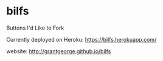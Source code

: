 bilfs
=====

Buttons I'd Like to Fork

Currently deployed on Heroku:
https://bilfs.herokuapp.com/

website:
http://grantgeorge.github.io/bilfs
